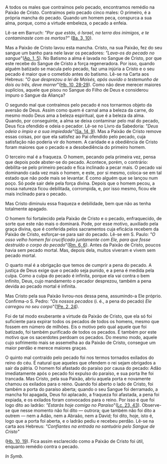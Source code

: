 
A todos os males que contraímos pelo pecado, encontramos remédio na Paixão de Cristo. Contraímos pelo pecado cinco males: O primeiro, é a própria mancha do pecado. Quando um homem peca, conspurca a sua alma, porque, como a virtude embeleza, o pecado a enfeia.

Lê-se em Barruch: *"Por que estás, ó Israel, na terra dos inimigos, e te contaminaste com os mortos?"* ([Ba. 3, 10](https://vulgata.online/bible/Ba.3?ed=MS&vfn=MS.Ba.3.10:vs)).

Mas a Paixão de Cristo lavou esta mancha. Cristo, na sua Paixão, fez do seu sangue um banho para nele lavar os pecadores: *"Lava-os do pecado no sangue*"([Ap. 1, 5](https://vulgata.online/bible/Ap.1?ed=MS&vfn=MS.Ap.1.5:vs)). No Batismo a alma é lavada no Sangue de Cristo, por que este recebe do Sangue de Cristo a força regeneradora. Por isso, quando alguém batizado se macula pelo pecado, faz uma injúria a Cristo e o seu pecado é maior que o cometido antes do batismo. Lê-se na Carta aos Hebreus: *"O que desprezou a lei de Moisés, após ouvido o testemunho de dois ou três, deve morrer*"([Hb. 10, 28-29](https://vulgata.online/bible/Hb.10?ed=MS&vfn=MS.Hb.10.28-29:vs)). Como não deve merecer maiores suplícios, aquele que pisou no Sangue do Filho de Deus e considerou impuro o Sangue da Aliança?

O segundo mal que contraímos pelo pecado é nos tornarmos objeto da aversão de Deus. Assim como quem é carnal ama a beleza da carne, do mesmo modo Deus ama a beleza espiritual, que é a beleza da alma. Quando, por conseguinte, a alma se deixa contaminar pelo mal do pecado, Deus fica ofendido e odeia o pecador. Lê-se no Livro da Sabedoria: *"Deus odeia o ímpio e a sua impiedade*"([Sa. 14, 9](https://vulgata.online/bible/Sa.14?ed=MS&vfn=MS.Sa.14.9:vs)). Mas a Paixão de Cristo remove essas coisas, por que ela satisfez ao Pai ofendido pelo pecado, cuja satisfação não poderia vir do homem. A caridade e a obediência de Cristo foram maiores que o pecado e a desobediência do primeiro homem.

O terceiro mal é a fraqueza. O homem, pecando pela primeira vez, pensa que depois pode abster-se do pecado. Acontece, porém, o contrário: debilita-se pelo primeiro pecado e fica inclinado a pecar mais. O pecado vai dominando cada vez mais o homem, e este, por si mesmo, coloca-se em tal estado que não pode mais se levantar. É como alguém que se lançou num poço. Só pode sair dele pela força divina. Depois que o homem pecou, a nossa natureza ficou debilitada, corrompida, e, por isso mesmo, ficou ele mais inclinado para o pecado.

Mas Cristo diminuiu essa fraqueza e debilidade, bem que não as tenha totalmente apagado.

O homem foi fortalecido pela Paixão de Cristo e o pecado, enfraquecido, de sorte que este não mais o dominará. Pode, por esse motivo, auxiliado pela graça divina, que é conferida pelos sacramentos cuja eficácia recebem da Paixão de Cristo, esforçar-se para sair do pecado. Lê-se em S. Paulo: *"O osso velho homem foi crucificado juntamente com Ele, para que fosse destruído o corpo do pecado*"([Rm. 6, 6](https://vulgata.online/bible/Rm.6?ed=MS&vfn=MS.Rm.6.6:vs)). Antes da Paixão de Cristo, poucos havia sem pecado mortal. Mas, depois dela, muitos viveram e vivem sem pecado mortal.

O quarto mal é a obrigação que temos de cumprir a pena do pecado. A justiça de Deus exige que o pecado seja punido, e a pena é medida pela culpa. Como a culpa do pecado é infinita, porque ela vai contra o bem infinito, Deus, cujo mandamento o pecador desprezou, também a pena devida ao pecado mortal é infinita.

Mas Cristo pela sua Paixão livrou-nos dessa pena, assumindo-a Ele próprio. Confirma-o S. Pedro: *"Os nossos pecados* (i. é., a pena do pecado) *Ele carregou no seu corpo*"([1Pe. 2, 24](https://vulgata.online/bible/1Pe.2?ed=MS&vfn=MS.1Pe.2.24:vs)).

Foi de tal modo exuberante a virtude da Paixão de Cristo, que ela só foi suficiente para expirar todos os pecados de todos os homens, mesmo que fossem em número de milhões. Eis o motivo pelo qual aquele que foi batizado, foi também purificado de todos os pecados. É também por este motivo que os sacerdotes perdoam os pecados. Do mesmo modo, aquele cujo sofrimento mais se assemelha ao da Paixão de Cristo, consegue um maior perdão e merece maiores graças.

O quinto mal contraído pelo pecado foi nos termos tornados exilados do reino do céu. É natural que aqueles que ofendem o rei sejam obrigados a sair da pátria. O homem foi afastado do paraíso por causa do pecado: Adão imediatamente após o pecado foi expulso do paraíso, e sua porta lhe foi trancada. Mas Cristo, pela sua Paixão, abriu aquela porta e novamente chamou os exilados para o reino. Quando foi aberto o lado de Cristo, foi também a porta do paraíso aberta; quando o seu Sangue foi derramado, a mancha foi apagada, Deus foi aplacado, a fraqueza foi afastada, a pena foi expiada, e os exilados foram convocados para o reino. Por isso é que foi logo dito ao ladrão: *"Estarás hoje comigo no Paraíso*"([Lc. 23, 43](https://vulgata.online/bible/Lc.23?ed=MS&vfn=MS.Lc.23.43:vs)). Observe-se que nesse momento não foi dito — outrora; que também não foi dito a outrem — nem a Adão, nem a Abraão, nem a David; foi dito, hoje, isto é, logo que a porta foi aberta, e o ladrão pediu e recebeu perdão. Lê-se na carta aos Hebreus: *"Confiantes na entrada no santuário pelo Sangue de Cristo"*

([Hb. 10, 19](https://vulgata.online/bible/Hb.10?ed=MS&vfn=MS.Hb.10.19:vs)). Fica assim esclarecido como a Paixão de Cristo foi útil, enquanto remédio contra o pecado.

*In Symb.*

